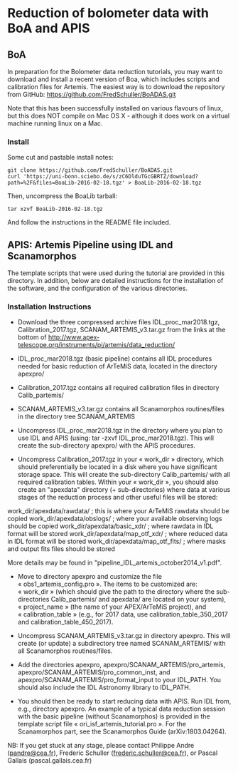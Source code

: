 # Reduction of bolometer data with BoA and APIS

## BoA

In preparation for the Bolometer data reduction tutorials, you may
want to download and install a recent version of Boa, which includes
scripts and calibration files for Artemis. The easiest way is to
download the repository from GitHub:
https://github.com/FredSchuller/BoADAS.git

Note that this has been successfully installed on various flavours of
linux, but this does NOT compile on Mac OS X - although it does work
on a virtual machine running linux on a Mac.


### Install

Some cut and pastable install notes:

    git clone https://github.com/FredSchuller/BoADAS.git
    curl 'https://uni-bonn.sciebo.de/s/zC6DlduTGcGBRTZ/download?path=%2F&files=BoaLib-2016-02-18.tgz' > BoaLib-2016-02-18.tgz

Then, uncompress the BoaLib tarball:

    tar xzvf BoaLib-2016-02-18.tgz

And follow the instructions in the README file included.


## APIS: Artemis Pipeline using IDL and Scanamorphos

The template scripts that were used during the tutorial are provided
in this directory. In addition, below are detailed instructions for
the installation of the software, and the configuration of the
various directories.

### Installation Instructions

- Download the three compressed archive files IDL_proc_mar2018.tgz, 
Calibration_2017.tgz, SCANAM_ARTEMIS_v3.tar.gz from the links at the bottom 
of http://www.apex-telescope.org/instruments/pi/artemis/data_reduction/

- IDL_proc_mar2018.tgz (basic pipeline) contains all IDL procedures needed for 
basic reduction of ArTeMiS data, located in the directory apexpro/ 

- Calibration_2017.tgz contains all required calibration files in directory
Calib_partemis/ 

- SCANAM_ARTEMIS_v3.tar.gz contains all Scanamorphos routines/files in the 
directory tree SCANAM_ARTEMIS


- Uncompress IDL_proc_mar2018.tgz in the directory where you plan to use
IDL and APIS (using: tar -zxvf IDL_proc_mar2018.tgz).
This will create the sub-directory apexpro/ with the APIS procedures.

- Uncompress Calibration_2017.tgz in your « work_dir » directory, which should 
preferentially be located in a disk where you have significant storage space.
This will create the sub-directory Calib_partemis/ with all required calibration 
tables.
Within your « work_dir », you should also create an "apexdata" directory 
(+ sub-directories) where data at various stages of the reduction process 
and other useful files will be stored:

 work_dir/apexdata/rawdata/	  ; this is where your ArTeMiS rawdata should be copied
 work_dir/apexdata/obslogs/	  ; where your available observing logs should be copied
 work_dir/apexdata/basic_xdr/	  ; where rawdata in IDL format will be stored
 work_dir/apexdata/map_otf_xdr/  ; where reduced data in IDL format will be stored
 work_dir/apexdata/map_otf_fits/ ; where masks and output fits files should be stored
 
More details may be found in "pipeline_IDL_artemis_october2014_v1.pdf".


- Move to directory apexpro and customize the file « obs1_artemis_config.pro ».
The items to be customized are: 
« work_dir » (which should give the path to the directory where the sub-directories 
Calib_partemis/ and apexdata/ are located on your system), 
« project_name » (the name of your APEX/ArTeMiS project), and « calibration_table » (e.g., for 2017 data, use calibration_table_350_2017 and 
calibration_table_450_2017).

- Uncompress SCANAM_ARTEMIS_v3.tar.gz in directory apexpro. This will create 
(or update) a subdirectory tree named SCANAM_ARTEMIS/ with all Scanamorphos 
routines/files.

- Add the directories apexpro, apexpro/SCANAM_ARTEMIS/pro_artemis, 
apexpro/SCANAM_ARTEMIS/pro_common_inst, and apexpro/SCANAM_ARTEMIS/pro_format_input 
to your IDL_PATH. You should also include the IDL Astronomy library to IDL_PATH.

- You should then be ready to start reducing data with APIS.
Run IDL from, e.g., directory apexpro. An example of a typical data reduction 
session with the basic pipeline (without Scanamorphos) is provided in the 
template script file « ori_isf_artemis_tutorial.pro ».
For the Scanamorphos part, see the Scanamorphos Guide (arXiv:1803.04264).


NB: If you get stuck at any stage, please contact Philippe Andre (pandre@cea.fr), 
Frederic Schuller (frederic.schuller@cea.fr), 
or Pascal Gallais (pascal.gallais.cea.fr)

